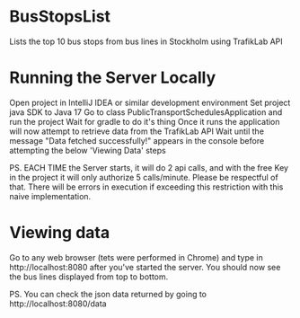 # BusStopsList
Lists the top 10 bus stops from bus lines in Stockholm using TrafikLab API

# Running the Server Locally
Open project in IntelliJ IDEA or similar development environment
Set project java SDK to Java 17
Go to class PublicTransportSchedulesApplication and run the project
Wait for gradle to do it's thing
Once it runs the application will now attempt to retrieve data from the TrafikLab API
Wait until the message "Data fetched successfully!" appears in the console before attempting the below 'Viewing Data' steps

PS.
EACH TIME the Server starts, it will do 2 api calls, and with the free Key in the project it will only authorize 5 calls/minute.
Please be respectful of that. There will be errors in execution if exceeding this restriction with this naive implementation.

# Viewing data
Go to any web browser (tets were performed in Chrome) and type in http://localhost:8080 after you've started the server. You should now see the bus lines displayed from top to bottom.

PS.
You can check the json data returned by going to http://localhost:8080/data
